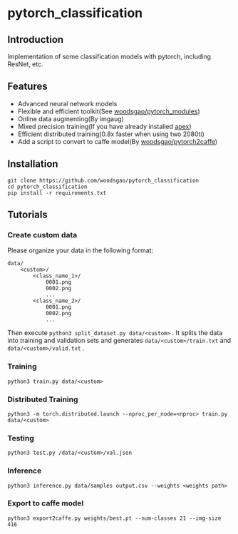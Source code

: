 # pytorch_classification

## Introduction

Implementation of some classification models with pytorch, including ResNet, etc.

## Features

 - Advanced neural network models
 - Flexible and efficient toolkit(See [woodsgao/pytorch_modules](https://github.com/woodsgao/pytorch_modules))
 - Online data augmenting(By imgaug)
 - Mixed precision training(If you have already installed [apex](https://github.com/NVIDIA/apex))
 - Efficient distributed training(0.8x faster when using two 2080ti)
 - Add a script to convert to caffe model(By [woodsgao/pytorch2caffe](https://github.com/woodsgao/pytorch2caffe))

## Installation

    git clone https://github.com/woodsgao/pytorch_classification
    cd pytorch_classification
    pip install -r requirements.txt

## Tutorials

### Create custom data

Please organize your data in the following format:

    data/
        <custom>/
            <class_name_1>/
                0001.png
                0002.png
                ...
            <class_name_2>/
                0001.png
                0002.png
                ...

Then execute `python3 split_dataset.py data/<custom>` . It splits the data into training and validation sets and generates `data/<custom>/train.txt` and `data/<custom>/valid.txt` .

### Training

    python3 train.py data/<custom>

### Distributed Training

    python3 -m torch.distributed.launch --nproc_per_node=<nproc> train.py data/<custom>

### Testing

    python3 test.py /data/<custom>/val.json

### Inference

    python3 inference.py data/samples output.csv --weights <weights path>

### Export to caffe model

    python3 export2caffe.py weights/best.pt --num-classes 21 --img-size 416